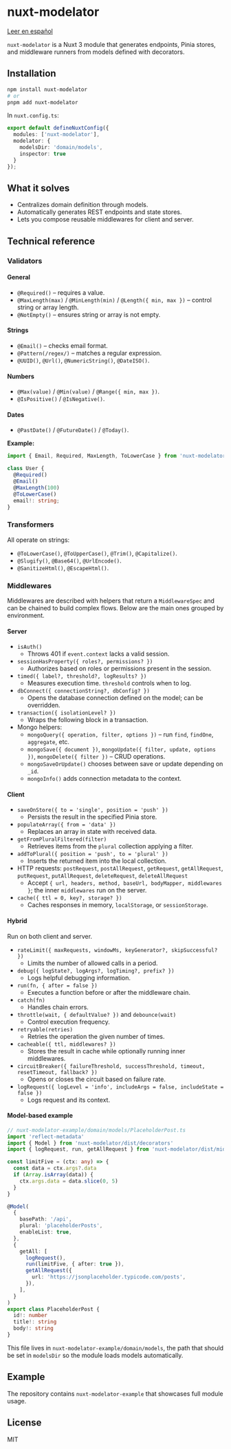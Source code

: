# nuxt-modelator

[Leer en español](README.es.md)

`nuxt-modelator` is a Nuxt 3 module that generates endpoints, Pinia stores, and middleware runners from models defined with decorators.

## Installation

```bash
npm install nuxt-modelator
# or
pnpm add nuxt-modelator
```

In `nuxt.config.ts`:

```ts
export default defineNuxtConfig({
  modules: ['nuxt-modelator'],
  modelator: {
    modelsDir: 'domain/models',
    inspector: true
  }
});
```

## What it solves

- Centralizes domain definition through models.
- Automatically generates REST endpoints and state stores.
- Lets you compose reusable middlewares for client and server.

## Technical reference

### Validators

#### General
- `@Required()` – requires a value.
- `@MaxLength(max)` / `@MinLength(min)` / `@Length({ min, max })` – control string or array length.
- `@NotEmpty()` – ensures string or array is not empty.

#### Strings
- `@Email()` – checks email format.
- `@Pattern(/regex/)` – matches a regular expression.
- `@UUID()`, `@Url()`, `@NumericString()`, `@DateISO()`.

#### Numbers
- `@Max(value)` / `@Min(value)` / `@Range({ min, max })`.
- `@IsPositive()` / `@IsNegative()`.

#### Dates
- `@PastDate()` / `@FutureDate()` / `@Today()`.

**Example:**

```ts
import { Email, Required, MaxLength, ToLowerCase } from 'nuxt-modelator/dist/decorators';

class User {
  @Required()
  @Email()
  @MaxLength(100)
  @ToLowerCase()
  email!: string;
}
```

### Transformers

All operate on strings:
- `@ToLowerCase()`, `@ToUpperCase()`, `@Trim()`, `@Capitalize()`.
- `@Slugify()`, `@Base64()`, `@UrlEncode()`.
- `@SanitizeHtml()`, `@EscapeHtml()`.

### Middlewares

Middlewares are described with helpers that return a `MiddlewareSpec` and can be chained to build complex flows. Below are the main ones grouped by environment.

#### Server
- `isAuth()`
  - Throws 401 if `event.context` lacks a valid session.
- `sessionHasProperty({ roles?, permissions? })`
  - Authorizes based on roles or permissions present in the session.
- `timed({ label?, threshold?, logResults? })`
  - Measures execution time. `threshold` controls when to log.
- `dbConnect({ connectionString?, dbConfig? })`
  - Opens the database connection defined on the model; can be overridden.
- `transaction({ isolationLevel? })`
  - Wraps the following block in a transaction.
- Mongo helpers:
  - `mongoQuery({ operation, filter, options })` – run `find`, `findOne`, `aggregate`, etc.
  - `mongoSave({ document })`, `mongoUpdate({ filter, update, options })`, `mongoDelete({ filter })` – CRUD operations.
  - `mongoSaveOrUpdate()` chooses between save or update depending on `_id`.
  - `mongoInfo()` adds connection metadata to the context.

#### Client
- `saveOnStore({ to = 'single', position = 'push' })`
  - Persists the result in the specified Pinia store.
- `populateArray({ from = 'data' })`
  - Replaces an array in state with received data.
- `getFromPluralFiltered(filter)`
  - Retrieves items from the `plural` collection applying a filter.
- `addToPlural({ position = 'push', to = 'plural' })`
  - Inserts the returned item into the local collection.
- HTTP requests: `postRequest`, `postAllRequest`, `getRequest`, `getAllRequest`, `putRequest`, `putAllRequest`, `deleteRequest`, `deleteAllRequest`
  - Accept `{ url, headers, method, baseUrl, bodyMapper, middlewares }`; the inner `middlewares` run on the server.
- `cache({ ttl = 0, key?, storage? })`
  - Caches responses in memory, `localStorage`, or `sessionStorage`.

#### Hybrid
Run on both client and server.
- `rateLimit({ maxRequests, windowMs, keyGenerator?, skipSuccessful? })`
  - Limits the number of allowed calls in a period.
- `debug({ logState?, logArgs?, logTiming?, prefix? })`
  - Logs helpful debugging information.
- `run(fn, { after = false })`
  - Executes a function before or after the middleware chain.
- `catch(fn)`
  - Handles chain errors.
- `throttle(wait, { defaultValue? })` and `debounce(wait)`
  - Control execution frequency.
- `retryable(retries)`
  - Retries the operation the given number of times.
- `cacheable({ ttl, middlewares? })`
  - Stores the result in cache while optionally running inner middlewares.
- `circuitBreaker({ failureThreshold, successThreshold, timeout, resetTimeout, fallback? })`
  - Opens or closes the circuit based on failure rate.
- `logRequest({ logLevel = 'info', includeArgs = false, includeState = false })`
  - Logs request and its context.

#### Model-based example

```ts
// nuxt-modelator-example/domain/models/PlaceholderPost.ts
import 'reflect-metadata'
import { Model } from 'nuxt-modelator/dist/decorators'
import { logRequest, run, getAllRequest } from 'nuxt-modelator/dist/middlewares'

const limitFive = (ctx: any) => {
  const data = ctx.args?.data
  if (Array.isArray(data)) {
    ctx.args.data = data.slice(0, 5)
  }
}

@Model(
  {
    basePath: '/api',
    plural: 'placeholderPosts',
    enableList: true,
  },
  {
    getAll: [
      logRequest(),
      run(limitFive, { after: true }),
      getAllRequest({
        url: 'https://jsonplaceholder.typicode.com/posts',
      }),
    ],
  }
)
export class PlaceholderPost {
  id!: number
  title!: string
  body!: string
}
```

This file lives in `nuxt-modelator-example/domain/models`, the path that should be set in `modelsDir` so the module loads models automatically.

## Example

The repository contains `nuxt-modelator-example` that showcases full module usage.

## License

MIT
